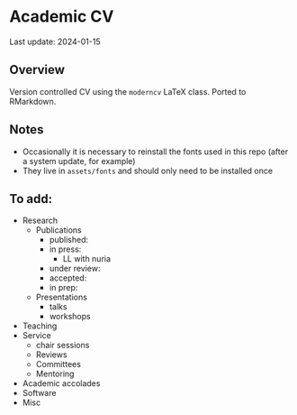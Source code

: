 
# Academic CV

Last update: 2024-01-15

## Overview

Version controlled CV using the `moderncv` LaTeX class. Ported to
RMarkdown.

## Notes

- Occasionally it is necessary to reinstall the fonts used in this repo
  (after a system update, for example)
- They live in `assets/fonts` and should only need to be installed once

## To add:

- Research
  - Publications
    - published:
    - in press:
      - LL with nuria
    - under review:
    - accepted:
    - in prep:
  - Presentations
    - talks
    - workshops
- Teaching
- Service
  - chair sessions
  - Reviews
  - Committees
  - Mentoring
- Academic accolades
- Software
- Misc
